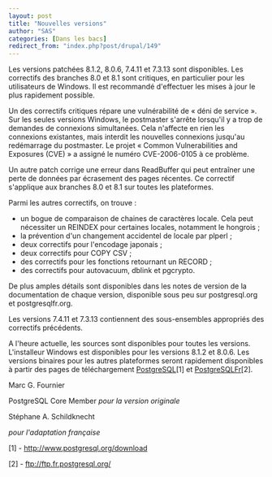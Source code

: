 ```yaml
---
layout: post
title: "Nouvelles versions"
author: "SAS"
categories: [Dans les bacs]
redirect_from: "index.php?post/drupal/149"
---
```



<p></p>

<!--more-->


<p>

Les versions patchées 8.1.2, 8.0.6, 7.4.11 et 7.3.13 sont disponibles. Les correctifs des branches 8.0 et 8.1 sont critiques, en particulier pour les utilisateurs de Windows. Il est recommandé d'effectuer les mises à jour le plus rapidement possible.

</p>

<p>

Un des correctifs critiques répare une vulnérabilité de «&nbsp;déni de service&nbsp;». Sur les seules versions Windows, le postmaster s'arrête lorsqu'il y a trop de demandes de connexions simultanées. Cela n'affecte en rien les connexions existantes, mais interdit les nouvelles connexions jusqu'au redémarrage du postmaster. Le projet «&nbsp;Common Vulnerabilities and Exposures (CVE)&nbsp;» a assigné le numéro CVE-2006-0105 à ce problème.

</p>

<p>

Un autre patch corrige une erreur dans ReadBuffer qui peut entraîner une perte de données par écrasement des pages récentes. Ce correctif s'applique aux branches 8.0 et 8.1 sur toutes les plateformes.

</p>

<p>

Parmi les autres correctifs, on trouve :

</p>

<ul>

<li> un bogue de comparaison de chaines de caractères locale. Cela peut nécessiter  un REINDEX pour certaines locales, notamment le hongrois&nbsp;;

</li>

<li> la prévention d'un changement accidentel de locale par plperl&nbsp;;

</li>

<li> deux correctifs pour l'encodage japonais&nbsp;;

</li>

<li> deux correctifs pour COPY CSV&nbsp;;

</li>

<li> des correctifs pour les fonctions retournant un RECORD&nbsp;;

</li>

<li> des correctifs pour autovacuum, dblink et pgcrypto.

</li>

</ul>

<p>

De plus amples détails sont disponibles dans les notes de version de la documentation de chaque version, disponible sous peu sur postgresql.org et postgresqlfr.org.

</p>

<p>

Les versions 7.4.11 et 7.3.13 contiennent des sous-ensembles appropriés des correctifs précédents.

</p>

<p>

A l'heure actuelle, les sources sont disponibles pour toutes les versions. L'installeur Windows est disponibles pour les versions 8.1.2 et 8.0.6. Les versions binaires pour les autres plateformes seront rapidement disponibles à partir des pages de téléchargement <a href="http://www.postgresql.org/download" target="_blank">PostgreSQL</a>[1] et <a href="ftp://ftp.fr.postgresql.org/" target="_blank">PostgreSQLFr</a>[2].

</p>

<p>

Marc G. Fournier

PostgreSQL Core Member <em>pour la version originale</em>

</p>

<p>

Stéphane A. Schildknecht

<em>pour l'adaptation française</em>

</p>

[1] - http://www.postgresql.org/download

[2] - ftp://ftp.fr.postgresql.org/